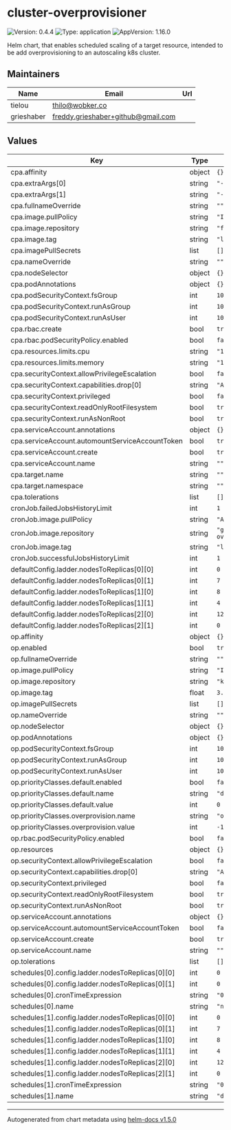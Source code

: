 # cluster-overprovisioner

![Version: 0.4.4](https://img.shields.io/badge/Version-0.4.4-informational?style=flat-square) ![Type: application](https://img.shields.io/badge/Type-application-informational?style=flat-square) ![AppVersion: 1.16.0](https://img.shields.io/badge/AppVersion-1.16.0-informational?style=flat-square)

Helm chart, that enables scheduled scaling of a target resource, intended to be add overprovisioning to an autoscaling k8s cluster.

## Maintainers

| Name | Email | Url |
| ---- | ------ | --- |
| tielou | thilo@wobker.co |  |
| grieshaber | freddy.grieshaber+github@gmail.com |  |

## Values

| Key | Type | Default | Description |
|-----|------|---------|-------------|
| cpa.affinity | object | `{}` |  |
| cpa.extraArgs[0] | string | `"--logtostderr=true"` |  |
| cpa.extraArgs[1] | string | `"--v=2"` |  |
| cpa.fullnameOverride | string | `""` |  |
| cpa.image.pullPolicy | string | `"IfNotPresent"` |  |
| cpa.image.repository | string | `"freddyfroehlich/cpa-dirty"` |  |
| cpa.image.tag | string | `"latest"` |  |
| cpa.imagePullSecrets | list | `[]` |  |
| cpa.nameOverride | string | `""` |  |
| cpa.nodeSelector | object | `{}` |  |
| cpa.podAnnotations | object | `{}` |  |
| cpa.podSecurityContext.fsGroup | int | `1000` |  |
| cpa.podSecurityContext.runAsGroup | int | `1000` |  |
| cpa.podSecurityContext.runAsUser | int | `1000` |  |
| cpa.rbac.create | bool | `true` |  |
| cpa.rbac.podSecurityPolicy.enabled | bool | `false` |  |
| cpa.resources.limits.cpu | string | `"100m"` |  |
| cpa.resources.limits.memory | string | `"128Mi"` |  |
| cpa.securityContext.allowPrivilegeEscalation | bool | `false` |  |
| cpa.securityContext.capabilities.drop[0] | string | `"ALL"` |  |
| cpa.securityContext.privileged | bool | `false` |  |
| cpa.securityContext.readOnlyRootFilesystem | bool | `true` |  |
| cpa.securityContext.runAsNonRoot | bool | `true` |  |
| cpa.serviceAccount.annotations | object | `{}` |  |
| cpa.serviceAccount.automountServiceAccountToken | bool | `true` |  |
| cpa.serviceAccount.create | bool | `true` |  |
| cpa.serviceAccount.name | string | `""` |  |
| cpa.target.name | string | `""` |  |
| cpa.target.namespace | string | `""` |  |
| cpa.tolerations | list | `[]` |  |
| cronJob.failedJobsHistoryLimit | int | `1` |  |
| cronJob.image.pullPolicy | string | `"Always"` |  |
| cronJob.image.repository | string | `"ghcr.io/codecentric/cluster-overprovisioner-helper"` |  |
| cronJob.image.tag | string | `"latest"` |  |
| cronJob.successfulJobsHistoryLimit | int | `1` |  |
| defaultConfig.ladder.nodesToReplicas[0][0] | int | `0` |  |
| defaultConfig.ladder.nodesToReplicas[0][1] | int | `7` |  |
| defaultConfig.ladder.nodesToReplicas[1][0] | int | `8` |  |
| defaultConfig.ladder.nodesToReplicas[1][1] | int | `4` |  |
| defaultConfig.ladder.nodesToReplicas[2][0] | int | `12` |  |
| defaultConfig.ladder.nodesToReplicas[2][1] | int | `0` |  |
| op.affinity | object | `{}` |  |
| op.enabled | bool | `true` |  |
| op.fullnameOverride | string | `""` |  |
| op.image.pullPolicy | string | `"IfNotPresent"` |  |
| op.image.repository | string | `"k8s.gcr.io/pause"` |  |
| op.image.tag | float | `3.2` |  |
| op.imagePullSecrets | list | `[]` |  |
| op.nameOverride | string | `""` |  |
| op.nodeSelector | object | `{}` |  |
| op.podAnnotations | object | `{}` |  |
| op.podSecurityContext.fsGroup | int | `1000` |  |
| op.podSecurityContext.runAsGroup | int | `1000` |  |
| op.podSecurityContext.runAsUser | int | `1000` |  |
| op.priorityClasses.default.enabled | bool | `false` |  |
| op.priorityClasses.default.name | string | `"default"` |  |
| op.priorityClasses.default.value | int | `0` |  |
| op.priorityClasses.overprovision.name | string | `"overprovision"` |  |
| op.priorityClasses.overprovision.value | int | `-1` |  |
| op.rbac.podSecurityPolicy.enabled | bool | `false` |  |
| op.resources | object | `{}` |  |
| op.securityContext.allowPrivilegeEscalation | bool | `false` |  |
| op.securityContext.capabilities.drop[0] | string | `"ALL"` |  |
| op.securityContext.privileged | bool | `false` |  |
| op.securityContext.readOnlyRootFilesystem | bool | `true` |  |
| op.securityContext.runAsNonRoot | bool | `true` |  |
| op.serviceAccount.annotations | object | `{}` |  |
| op.serviceAccount.automountServiceAccountToken | bool | `false` |  |
| op.serviceAccount.create | bool | `true` |  |
| op.serviceAccount.name | string | `""` |  |
| op.tolerations | list | `[]` |  |
| schedules[0].config.ladder.nodesToReplicas[0][0] | int | `0` |  |
| schedules[0].config.ladder.nodesToReplicas[0][1] | int | `0` |  |
| schedules[0].cronTimeExpression | string | `"0 16 * * 1-5"` |  |
| schedules[0].name | string | `"night"` |  |
| schedules[1].config.ladder.nodesToReplicas[0][0] | int | `0` |  |
| schedules[1].config.ladder.nodesToReplicas[0][1] | int | `7` |  |
| schedules[1].config.ladder.nodesToReplicas[1][0] | int | `8` |  |
| schedules[1].config.ladder.nodesToReplicas[1][1] | int | `4` |  |
| schedules[1].config.ladder.nodesToReplicas[2][0] | int | `12` |  |
| schedules[1].config.ladder.nodesToReplicas[2][1] | int | `0` |  |
| schedules[1].cronTimeExpression | string | `"0 5 * * 1-5"` |  |
| schedules[1].name | string | `"day"` |  |

----------------------------------------------
Autogenerated from chart metadata using [helm-docs v1.5.0](https://github.com/norwoodj/helm-docs/releases/v1.5.0)
